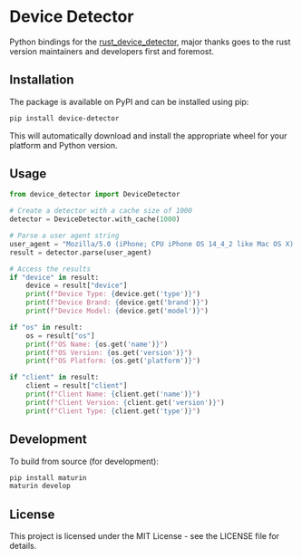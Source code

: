 # Device Detector

Python bindings for the [rust_device_detector](https://github.com/simplecastapps/rust-device-detector.git), major thanks goes to the rust version maintainers and developers first and foremost.

## Installation

The package is available on PyPI and can be installed using pip:

```bash
pip install device-detector
```

This will automatically download and install the appropriate wheel for your platform and Python version.

## Usage

```python
from device_detector import DeviceDetector

# Create a detector with a cache size of 1000
detector = DeviceDetector.with_cache(1000)

# Parse a user agent string
user_agent = "Mozilla/5.0 (iPhone; CPU iPhone OS 14_4_2 like Mac OS X) AppleWebKit/605.1.15 (KHTML, like Gecko) Version/14.0.3 Mobile/15E148 Safari/604.1"
result = detector.parse(user_agent)

# Access the results
if "device" in result:
    device = result["device"]
    print(f"Device Type: {device.get('type')}")
    print(f"Device Brand: {device.get('brand')}")
    print(f"Device Model: {device.get('model')}")

if "os" in result:
    os = result["os"]
    print(f"OS Name: {os.get('name')}")
    print(f"OS Version: {os.get('version')}")
    print(f"OS Platform: {os.get('platform')}")

if "client" in result:
    client = result["client"]
    print(f"Client Name: {client.get('name')}")
    print(f"Client Version: {client.get('version')}")
    print(f"Client Type: {client.get('type')}")
```

## Development

To build from source (for development):

```bash
pip install maturin
maturin develop
```

## License

This project is licensed under the MIT License - see the LICENSE file for details. 